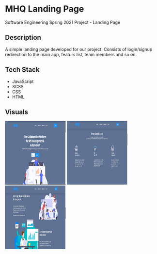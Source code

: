 # MHQ Landing Page
Software Engineering Spring 2021 Project - Landing Page
## Description
A simple landing page developed for our project. Consists of login/signup redirection to the main app, featurs list, team members and so on.

## Tech Stack
- JavaScript
- SCSS
- CSS
- HTML

## Visuals
<p float="left">
  <img src="./readme/1.jpg" width="200" height="210" />
  <img src="./readme/2.jpg" width="200" height="210" />
  <img src="./readme/3.jpg" width="200" height="210" />
</p>
